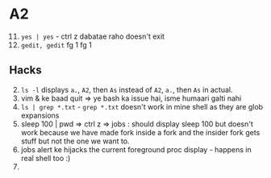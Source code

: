 # A2

11. `yes | yes` - ctrl z dabatae raho doesn't exit
12. `gedit, gedit` fg 1 fg 1

## Hacks

2. `ls -l` displays `a.`, `A2`, then `As` instead of `A2`, `a.`, then `As` in actual.
11. vim & ke  baad quit => ye bash ka issue hai, isme humaari galti nahi
3. `ls | grep *.txt` - `grep *.txt` doesn't work in mine shell as they are glob expansions
13. sleep 100 | pwd => ctrl z => jobs : should display sleep 100 but doesn't work because we have made fork inside a fork and the insider fork gets stuff but not the one we want to.
13. jobs alert ke hijacks the current foreground proc display - happens in real shell too :)
14. 